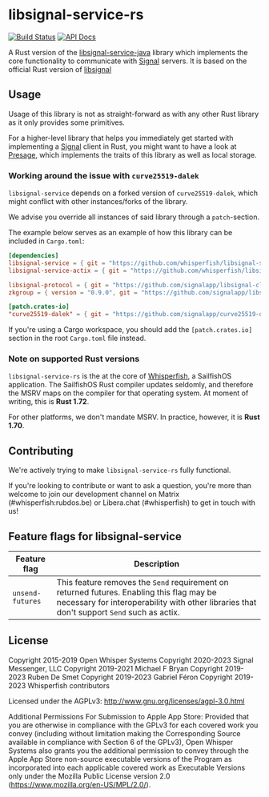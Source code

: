 # libsignal-service-rs

[![Build Status](https://github.com/whisperfish/libsignal-service-rs/actions/workflows/ci.yaml/badge.svg?branch=main)][ci_workflow]
[![API Docs](https://img.shields.io/badge/docs-libsignal--service-blue)][rustdocs]

A Rust version of the [libsignal-service-java][lsj] library which implements the core functionality to communicate with [Signal][signal] servers. It is based on the official Rust version of [libsignal][lsg]

## Usage

Usage of this library is not as straight-forward as with any other Rust library as it only provides some primitives.

For a higher-level library that helps you immediately get started with implementing a [Signal][signal] client in Rust, you might want to have a look at [Presage][presage],  which implements the traits of this library as well as local storage.

### Working around the issue with `curve25519-dalek`

`libsignal-service` depends on a forked version of `curve25519-dalek`,
which might conflict with other instances/forks of the library.

We advise you override all instances of said library through a `patch`-section.

The example below serves as an example of how this library can be included in `Cargo.toml`:

```toml
[dependencies]
libsignal-service = { git = "https://github.com/whisperfish/libsignal-service-rs", branch = "main" }
libsignal-service-actix = { git = "https://github.com/whisperfish/libsignal-service-rs", branch = "main" }

libsignal-protocol = { git = "https://github.com/signalapp/libsignal-client", branch = "main" }
zkgroup = { version = "0.9.0", git = "https://github.com/signalapp/libsignal-client", branch = "main" }

[patch.crates-io]
"curve25519-dalek" = { git = "https://github.com/signalapp/curve25519-dalek", tag = "signal-curve25519-4.1.1" }
```

If you're using a Cargo workspace, you should add the `[patch.crates.io]` section in the root `Cargo.toml` file instead.

### Note on supported Rust versions

`libsignal-service-rs` is the at the core of [Whisperfish][whisperfish], a SailfishOS application. The SailfishOS Rust compiler updates seldomly, and therefore the MSRV maps on the compiler for that operating system. At moment of writing, this is **Rust 1.72**.

For other platforms, we don't mandate MSRV. In practice, however, it is **Rust 1.70**.

## Contributing

We're actively trying to make `libsignal-service-rs` fully functional.

If you're looking to contribute or want to ask a question, you're more than welcome to join our development channel on Matrix (#whisperfish:rubdos.be) or Libera.chat (#whisperfish) to get in touch with us!

## Feature flags for libsignal-service

| Feature flag     | Description                                                                                                                                                                             |
| ---------------- | --------------------------------------------------------------------------------------------------------------------------------------------------------------------------------------- |
| `unsend-futures` | This feature removes the `Send` requirement on returned futures. Enabling this flag may be necessary for interoperability with other libraries that don't support `Send` such as actix. |

## License

Copyright 2015-2019 Open Whisper Systems
Copyright 2020-2023 Signal Messenger, LLC
Copyright 2019-2021 Michael F Bryan
Copyright 2019-2023 Ruben De Smet
Copyright 2019-2023 Gabriel Féron
Copyright 2019-2023 Whisperfish contributors

Licensed under the AGPLv3: http://www.gnu.org/licenses/agpl-3.0.html

Additional Permissions For Submission to Apple App Store: Provided that you
are otherwise in compliance with the GPLv3 for each covered work you convey
(including without limitation making the Corresponding Source available in
compliance with Section 6 of the GPLv3), Open Whisper Systems also grants you
the additional permission to convey through the Apple App Store non-source
executable versions of the Program as incorporated into each applicable
covered work as Executable Versions only under the Mozilla Public License
version 2.0 (https://www.mozilla.org/en-US/MPL/2.0/).

[lsj]: https://github.com/signalapp/libsignal-service-java
[lsg]: https://github.com/signalapp/libsignal
[signal]: https://signal.org/
[whisperfish]: https://gitlab.com/whisperfish/whisperfish/
[presage]: https://github.com/whisperfish/presage/
[ci_workflow]: https://github.com/whisperfish/libsignal-service-rs/actions/workflows/ci.yaml?query=branch:main
[rustdocs]: https://whisperfish.github.io/libsignal-service-rs/libsignal_service
